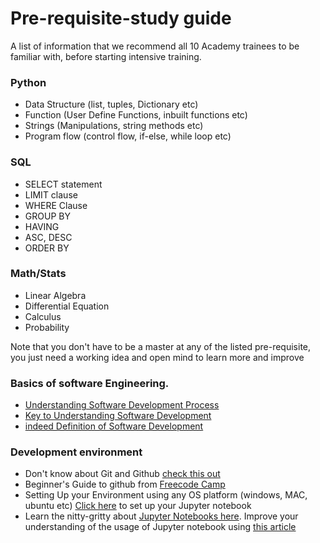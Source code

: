 # Pre-requisite-study guide
A list of information that we recommend all 10 Academy trainees to be familiar with, before starting intensive training.

### Python
- Data Structure (list, tuples, Dictionary etc)
- Function (User Define Functions, inbuilt functions etc)
- Strings (Manipulations, string methods etc)
- Program flow (control flow, if-else, while loop etc)

### SQL
- SELECT statement
- LIMIT clause
- WHERE Clause 
- GROUP BY 
- HAVING
- ASC, DESC
- ORDER BY


### Math/Stats
- Linear Algebra 
- Differential Equation
- Calculus 
- Probability

Note that you don't have to be a master at any of the listed pre-requisite, you just need a working idea and open mind to learn more and improve

### Basics of software Engineering.

- [Understanding Software Development Process](https://www.browserstack.com/guide/learn-software-development-process)
- [Key to Understanding Software Development](https://www.youtube.com/watch?v=XX9A6zFHXDA)
- [indeed Definition of Software Development](https://www.indeed.com/career-advice/career-development/what-is-software-development)

### Development environment
- Don't know about Git and Github <a href="https://towardsdatascience.com/getting-started-with-git-and-github-6fcd0f2d4ac6" target='_blank'>check this out</a>
- Beginner's Guide to github from <a href="https://www.freecodecamp.org/news/the-beginners-guide-to-git-github/" target="blank"> Freecode Camp</a>
- Setting Up your Environment using any OS platform (windows, MAC, ubuntu etc) <a href="https://test-jupyter.readthedocs.io/en/latest/install.html" target="_blank">Click here</a> to set up your Jupyter notebook
- Learn the nitty-gritty about <a href="https://www.dataquest.io/blog/jupyter-notebook-tutorial/" target="_blank"> Jupyter Notebooks here</a>. Improve your understanding of the usage of Jupyter notebook using <a href="https://towardsdatascience.com/a-beginners-tutorial-to-jupyter-notebooks-1b2f8705888a" target="_blank">this article </a> 
